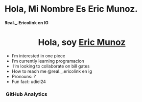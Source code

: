 #  Hola, Mi Nombre Es Eric Munoz.
#### Real._.Ericolink en IG

<div align="center">
<h1 align="center">Hola, soy <a href="">Eric Munoz</a> </h1>
</div>

-  I’m interested in one piece
-  I’m currently learning programacion 
- ️ I’m looking to collaborate on bill gates
-  How to reach me @real._.ericolink en ig
-  Pronouns: ?
-  Fun fact: udiel24

###  &nbsp;GitHub Analytics

<!---
Ericolink/Ericolink is a  special  repository because its `README.md` (this file) appears on your GitHub profile.
You can click the Preview link to take a look at your changes.
--->
